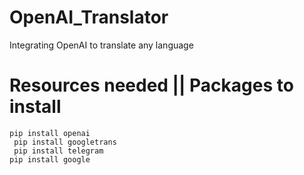 # OpenAI_Translator
Integrating OpenAI to translate any language
# Resources needed || Packages to install
`pip install openai` <br>
` pip install googletrans`<br>
` pip install telegram`<br>
`pip install google`

